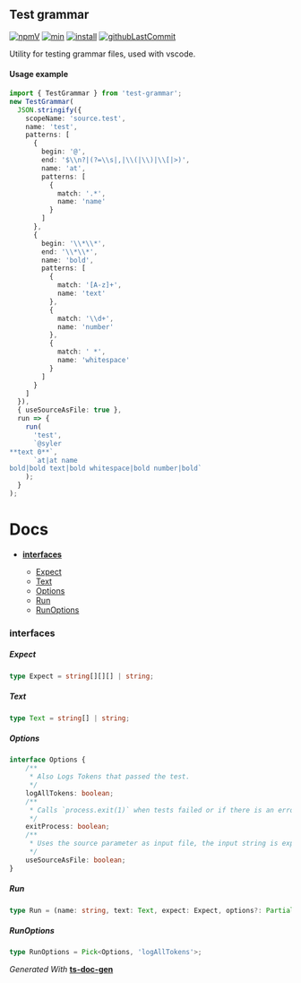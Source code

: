 ## Test grammar

<span id="BADGE_GENERATION_MARKER_0"></span>
 [![npmV]( https://img.shields.io/npm/v/test-grammar?color=brightGreen)](https://www.npmjs.com/package/test-grammar) [![min]( https://img.shields.io/bundlephobia/min/test-grammar)](https://bundlephobia.com/result?p=test-grammar) [![install](https://badgen.net/packagephobia/install/test-grammar)](https://packagephobia.now.sh/result?p=test-grammar) [![githubLastCommit]( https://img.shields.io/github/last-commit/TheRealSyler/test-grammar)](https://github.com/TheRealSyler/test-grammar)
<span id="BADGE_GENERATION_MARKER_1"></span>

Utility for testing grammar files, used with vscode.

#### Usage example

```typescript
import { TestGrammar } from 'test-grammar';
new TestGrammar(
  JSON.stringify({
    scopeName: 'source.test',
    name: 'test',
    patterns: [
      {
        begin: '@',
        end: '$\\n?|(?=\\s|,|\\(|\\)|\\[|>)',
        name: 'at',
        patterns: [
          {
            match: '.*',
            name: 'name'
          }
        ]
      },
      {
        begin: '\\*\\*',
        end: '\\*\\*',
        name: 'bold',
        patterns: [
          {
            match: '[A-z]+',
            name: 'text'
          },
          {
            match: '\\d+',
            name: 'number'
          },
          {
            match: ' *',
            name: 'whitespace'
          }
        ]
      }
    ]
  }),
  { useSourceAsFile: true },
  run => {
    run(
      'test',
      `@syler
**text 0**`,
      `at|at name
bold|bold text|bold whitespace|bold number|bold`
    );
  }
);
```

<span id="DOC_GENERATION_MARKER_0"></span>
# Docs

- **[interfaces](#interfaces)**

  - [Expect](#expect)
  - [Text](#text)
  - [Options](#options)
  - [Run](#run)
  - [RunOptions](#runoptions)

### interfaces


##### Expect

```typescript
type Expect = string[][][] | string;
```

##### Text

```typescript
type Text = string[] | string;
```

##### Options

```typescript
interface Options {
    /**
     * Also Logs Tokens that passed the test.
     */
    logAllTokens: boolean;
    /**
     * Calls `process.exit(1)` when tests failed or if there is an error.
     */
    exitProcess: boolean;
    /**
     * Uses the source parameter as input file, the input string is expected to be valid json textmate grammar.
     */
    useSourceAsFile: boolean;
}
```

##### Run

```typescript
type Run = (name: string, text: Text, expect: Expect, options?: Partial<RunOptions>) => void;
```

##### RunOptions

```typescript
type RunOptions = Pick<Options, 'logAllTokens'>;
```

*Generated With* **[ts-doc-gen](https://www.npmjs.com/package/ts-doc-gen)**
<span id="DOC_GENERATION_MARKER_1"></span>
